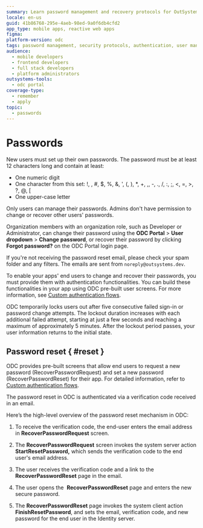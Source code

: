 ```yaml
---
summary: Learn password management and recovery protocols for OutSystems Developer Cloud (ODC), including creation, changes, and lockout procedures.
locale: en-us
guid: 41b86768-295e-4aeb-98ed-9a0f6db4cfd2
app_type: mobile apps, reactive web apps
figma:
platform-version: odc
tags: password management, security protocols, authentication, user management, account lockout
audience:
  - mobile developers
  - frontend developers
  - full stack developers
  - platform administrators
outsystems-tools:
  - odc portal
coverage-type:
  - remember
  - apply
topic:
  - passwords
---
```


# Passwords

New users must set up their own passwords. The password must be at least 12 characters long and contain at least:

* One numeric digit
* One character from this set: !, \, #, $, %, &, ', (, ), *, +, ,, -, ., /, :, ;, <, =, >, ?, @, [
* One upper-case letter

<div class="info" markdown="1">

Only users can manage their passwords. Admins don't have permission to change or recover other users' passwords.

</div>

Organization members with an organization role, such as Developer or Administrator, can change their password using the **ODC Portal** > **User dropdown** > **Change password**, or recover their password by clicking **Forgot password?** on the ODC Portal login page.

If you're not receiving the password reset email, please check your spam folder and any filters. The emails are sent from `noreply@outsystems.dev`.

To enable your apps' end users to change and recover their passwords, you must provide them with authentication functionalities. You can build these functionalities in your app using ODC pre-built user screens. For more information, see [Custom authentication flows](../building-apps/ui/custom-auth.md).

ODC temporarily locks users out after five consecutive failed sign-in or password change attempts. The lockout duration increases with each additional failed attempt, starting at just a few seconds and reaching a maximum of approximately 5 minutes. After the lockout period passes, your user information returns to the initial state.

## Password reset { #reset }

ODC provides pre-built screens that allow end users to request a new password (RecoverPasswordRequest) and set a new password (RecoverPasswordReset) for their app. For detailed information, refer to [Custom authentication flows](../building-apps/ui/custom-auth.md).

The password reset in ODC is authenticated via a verification code received in an email.

Here’s the high-level overview of the password reset mechanism in ODC:

1. To receive the verification code, the end-user enters the email address in **RecoverPasswordRequest** screen.

1. The **RecoverPasswordRequest** screen invokes the system server action **StartResetPassword,** which sends the verification code to the end user's email address.

1. The user receives the verification code and a link to the **RecoverPasswordReset** page in the email.

1. The user opens the  **RecoverPasswordReset** page and enters the new secure password.

1. The **RecoverPasswordReset** page invokes the system client action **FinishResetPassword**, and sets the email, verification code, and new password for the end user in the Identity server.

